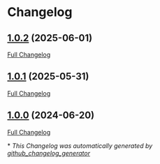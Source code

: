 # Changelog

## [1.0.2](https://github.com/GameFrameX/com.gameframex.unity.gravityinfinite.gravity-engine/tree/1.0.2) (2025-06-01)

[Full Changelog](https://github.com/GameFrameX/com.gameframex.unity.gravityinfinite.gravity-engine/compare/1.0.1...1.0.2)

## [1.0.1](https://github.com/GameFrameX/com.gameframex.unity.gravityinfinite.gravity-engine/tree/1.0.1) (2025-05-31)

[Full Changelog](https://github.com/GameFrameX/com.gameframex.unity.gravityinfinite.gravity-engine/compare/1.0.0...1.0.1)

## [1.0.0](https://github.com/GameFrameX/com.gameframex.unity.gravityinfinite.gravity-engine/tree/1.0.0) (2024-06-20)

[Full Changelog](https://github.com/GameFrameX/com.gameframex.unity.gravityinfinite.gravity-engine/compare/9a4732033363b65f7bbef4d2c2c08028bd061dec...1.0.0)



\* *This Changelog was automatically generated by [github_changelog_generator](https://github.com/github-changelog-generator/github-changelog-generator)*
